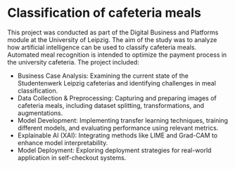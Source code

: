 # Classification of cafeteria meals 

This project was conducted as part of the Digital Business and Platforms module at the University of Leipzig. The aim of the study was to analyze how artificial intelligence can be used to classify cafeteria meals. Automated meal recognition is intended to optimize the payment process in the university cafeteria.
The project included: 
- Business Case Analysis: Examining the current state of the Studentenwerk Leipzig cafeterias and identifying challenges in meal classification.
- Data Collection & Preprocessing: Capturing and preparing images of cafeteria meals, including dataset splitting, transformations, and augmentations.
- Model Development: Implementing transfer learning techniques, training different models, and evaluating performance using relevant metrics.
- Explainable AI (XAI): Integrating methods like LIME and Grad-CAM to enhance model interpretability.
- Model Deployment: Exploring deployment strategies for real-world application in self-checkout systems.
